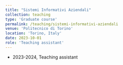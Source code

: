 ```yaml
---
title: "Sistemi Informativi Aziendali"
collection: teaching
type: 'Graduate course'
permalink: /teaching/sistemi-informativi-aziendali
venue: 'Politecnico di Torino'
location: 'Torino, Italy'
date: 2023-10-01
role: 'Teaching assistant'
---
```



* 2023-2024, Teaching assistant